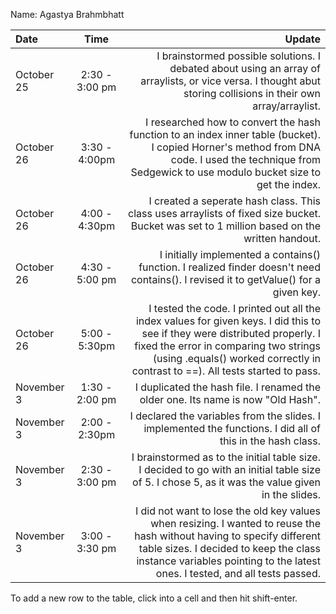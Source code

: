 Name: Agastya Brahmbhatt

| Date       |      Time      |                                                                                                                                                                                                                                                 Update |
|:-----------|:--------------:|-------------------------------------------------------------------------------------------------------------------------------------------------------------------------------------------------------------------------------------------------------:|
| October 25 | 2:30 - 3:00 pm |                                                                                        I brainstormed possible solutions. I debated about using an array of arraylists, or vice versa. I thought abut storing collisions in their own array/arraylist. |
| October 26 | 3:30 - 4:00pm  |                                                I researched how to convert the hash function to an index inner table (bucket). I copied Horner's method from DNA code. I used the technique from Sedgewick to use modulo bucket size to get the index. |
| October 26 | 4:00 - 4:30pm  |                                                                                                            I created a seperate hash class. This class uses arraylists of fixed size bucket. Bucket was set to 1 million based on the written handout. |
| October 26 | 4:30 - 5:00 pm |                                                                                                                  I initially implemented a contains() function. I realized finder doesn't need contains(). I revised it to getValue() for a given key. |
| October 26 | 5:00 - 5:30pm  | I tested the code. I printed out all the index values for given keys. I did this to see if they were distributed properly. I fixed the error in comparing two strings (using .equals() worked correctly in contrast to ==). All tests started to pass. |
| November 3 | 1:30 - 2:00 pm |                                                                                                                                                                       I duplicated the hash file. I renamed the older one. Its name is now "Old Hash". |
| November 3 | 2:00 - 2:30pm  |                                                                                                                                            I declared the variables from the slides. I implemented the functions. I did all of this in the hash class. |
| November 3 | 2:30 - 3:00 pm |                                                                                                      I brainstormed as to the initial table size. I decided to go with an initial table size of 5. I chose 5, as it was the value given in the slides. |
| November 3 | 3:00 - 3:30 pm |       I did not want to lose the old key values when resizing. I wanted to reuse the hash without having to specify different table sizes. I decided to keep the class instance variables pointing to the latest ones. I tested, and all tests passed. |


To add a new row to the table, click into a cell and then hit shift-enter.